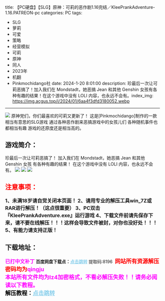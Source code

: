title: 【PC硬盘】【SLG】原神：可莉的恶作剧1.16完结／KleePrankAdventure-1.16.PATREON-pc
categories: PC
tags:
- SLG
- 萝莉
- 可爱
- 策略
- 经营模拟
- 可莉
- 原神
- 同人
- 2023年
- 机翻
- Pinkmochidango社
date: 2024-1-20 8:01:00
description: 珍最后一次让可莉恶搞了！加入我们在 Mondstadt，她恶搞 Jean 和其他 Genshin 女孩有各种有趣的结果！在这个游戏中没有 LOLI 内容，也永远不会有。​
index_img: https://img.acgus.top/i/2024/01/6aa4f3dfd3180052.webp
---
![](https://img.acgus.top/i/2024/01/6aa4f3dfd3180052.webp)
原神党们，你们最喜欢的可莉又更新了！
这是[Pinkmochidango]制作的一款相当有意思的SLG游戏
通过各种恶作剧来恶搞游戏中的女孩儿们
各种随机事件也都相当有趣
游戏的还原度还是相当高的。

## 游戏简介：
珍最后一次让可莉恶搞了！
加入我们在 Mondstadt，她恶搞 Jean 和其他 Genshin 女孩
有各种有趣的结果！
在这个游戏中没有 LOLI 内容，也永远不会有。​
![](https://img.acgus.top/i/2024/01/2719f8c50a180106.webp)
![](https://img.acgus.top/i/2024/01/6bcbe1c677180102.webp)
![](https://img.acgus.top/i/2024/01/64a701874e180057.webp)





## <font color=#FF0000 >注意事项：</font>
<font size=3><b>1、未满18岁请自觉关闭本页面！
2、请用专业的解压工具win_7Z或RAR进行解压！（这点很重要）
3、PC双击『KleePrankAdventure.exe』运行游戏
4、下载文件前请先保存下来，请不要在线解压！！！这样会导致文件被封，对你也没好处！！！
5、有能力请支持正版！</b></font>

## 下载地址：
<font color=#FF00FF size=3><b>已打中文补丁</b></font>
<b>百度网盘下载点：</b><a href="https://pan.baidu.com/s/1YNDFX1tp0JuMSx5UeWaDLQ?pwd=8196" style="color: #87CEEB;"><b>点击跳转</b></a> 提取码:8196
<a style="padding: 0" href="https://post.qingju.org/AD/"><img style="max-width:100%" src="https://img.acgus.top/i/2024/07/478f689b8021d8d499ab43d21acf137a.gif" alt=""></a>
<b><font color=#FF0000 size=4>网站所有资源解压密码均为</b></font><b><font color=#FF00FF size=4>qingju</font><font color=#FF0000 ></font></b><br><b><font color=#FF00FF size=4>本站所有文件均为lz4加密格式，不看必解压失败！！请务必阅读以下教程。</b></font><br><b><font color=#000 size=4>解压教程：</b><a href="https://post.qingju.org/tutorial/000/" style="color: #87CEEB;"><b>点击跳转</b></a>